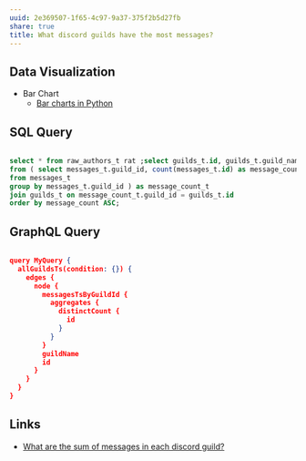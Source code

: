 ```yaml
---
uuid: 2e369507-1f65-4c97-9a37-375f2b5d27fb
share: true
title: What discord guilds have the most messages?
---
```

## Data Visualization

* Bar Chart
	* [Bar charts in Python](https://plotly.com/python/bar-charts/)

## SQL Query

``` SQL

select * from raw_authors_t rat ;select guilds_t.id, guilds_t.guild_name , message_count_t.message_count
from ( select messages_t.guild_id, count(messages_t.id) as message_count
from messages_t
group by messages_t.guild_id ) as message_count_t
join guilds_t on message_count_t.guild_id = guilds_t.id
order by message_count ASC;

```

## GraphQL Query

``` json

query MyQuery {
  allGuildsTs(condition: {}) {
    edges {
      node {
        messagesTsByGuildId {
          aggregates {
            distinctCount {
              id
            }
          }
        }
        guildName
        id
      }
    }
  }
}


```
## Links

* [What are the sum of messages in each discord guild?](/undefined)